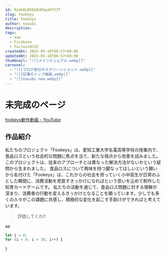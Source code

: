 ```yaml
---
id: Rimb8LWXEAAUEbp4dYS3T
slug: fookeys
title: fookeys
author: nasubi
description: 
tags:
  - Vue
  - Firebase
  - TailwindCSS
createdAt: 2025-05-10T06:57+09:00
updatedAt: 2025-05-10T06:57+09:00
thumbnail: "![[メインビジュアル.webp]]"
carousel:
  - "![[ブログ部分のスクリーンショット.webp]]"
  - "![[記事のトップ画面.webp]]"
  - "![[nasubi-new.webp]]"
---
```

# 未完成のページ

[fookeys動作動画 - YouTube](https://www.youtube.com/watch?v=-RsJv_yJDFc&feature=youtu.be)

## 作品紹介
私たちのプロジェクト「Fookeys」は、愛知工業大学名電高等学校の授業内で、食品ロスという社会的な問題に焦点を当て、新たな視点から改善を試みました。このプロジェクトは、従来のアプローチとは異なった解決方法がないかという疑問から生まれました。 食品ロスについて興味を持つ鍵なってほしいという願いから名付けた「Fookeys」は、これからの社会を担っていく小中高生が日常のふとした瞬間に、消費活動を見直すきっかけになればという思いを込めて制作した知育カードゲームです。 私たちの活動を通じて、食品ロス問題に対する理解が深まり、消費者の行動を変えるきっかけとなることを願っています。少しでも多くの人々がこの課題に共感し、積極的な変化を起こす手助けができればと考えています。


> 評価してくれ!!


aa


```javascript test.js
let i = 0;
for (i = 0; i > 30; i++) {
	
}
```

